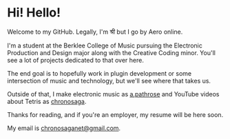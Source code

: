 # Hi! Hello!

Welcome to my GitHub. Legally, I'm श्री but I go by Aero online.

I'm a student at the Berklee College of Music pursuing the Electronic Production and Design major along with the Creative Coding minor. You'll see a lot of projects dedicated to that over here. 

The end goal is to hopefully work in plugin development or some intersection of music and technology, but we'll see where that takes us.

Outside of that, I make electronic music as [a.pathrose](https://soundcloud.com/apathrose) and YouTube videos about Tetris as [chronosaga](https://www.youtube.com/chronosaga). 

Thanks for reading, and if you're an employer, my resume will be here soon. 

My email is chronosaganet@gmail.com. 